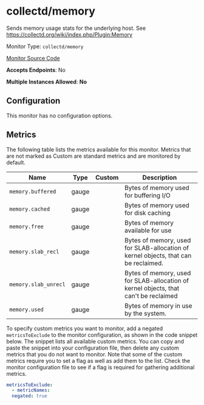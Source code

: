 <!--- GENERATED BY gomplate from scripts/docs/monitor-page.md.tmpl --->

# collectd/memory

 Sends memory usage stats for the underlying host.
See https://collectd.org/wiki/index.php/Plugin:Memory


Monitor Type: `collectd/memory`

[Monitor Source Code](https://github.com/signalfx/signalfx-agent/tree/master/internal/monitors/collectd/memory)

**Accepts Endpoints**: No

**Multiple Instances Allowed**: **No**

## Configuration

This monitor has no configuration options.


## Metrics

The following table lists the metrics available for this monitor. Metrics that are not marked as Custom are standard metrics and are monitored by default.

| Name | Type | Custom | Description |
| ---  | ---  | ---    | ---         |
| `memory.buffered` | gauge |  | Bytes of memory used for buffering I/O |
| `memory.cached` | gauge |  | Bytes of memory used for disk caching |
| `memory.free` | gauge |  | Bytes of memory available for use |
| `memory.slab_recl` | gauge |  | Bytes of memory, used for SLAB-allocation of kernel objects, that can be reclaimed. |
| `memory.slab_unrecl` | gauge |  | Bytes of memory, used for SLAB-allocation of kernel objects, that can't be reclaimed |
| `memory.used` | gauge |  | Bytes of memory in use by the system. |

To specify custom metrics you want to monitor, add a negated `metricsToExclude` to the monitor configuration, as shown in the code snippet below. The snippet lists all available custom metrics. You can copy and paste the snippet into your configuration file, then delete any custom metrics that you do not want to monitor. 
Note that some of the custom metrics require you to set a flag as well as add them to the list. Check the monitor configuration file to see if a flag is required for gathering additional metrics.
```yaml 
metricsToExclude:
  - metricNames:
  negated: true
```





